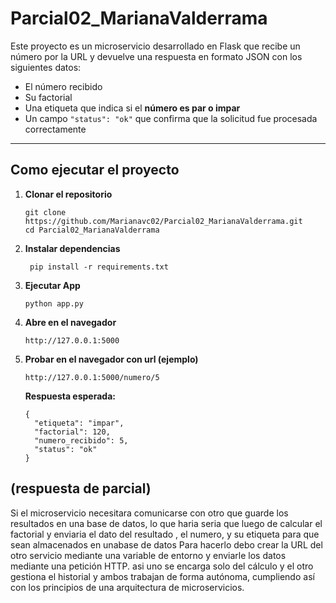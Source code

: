 # Parcial02_MarianaValderrama
<p>
Este proyecto es un microservicio desarrollado en Flask que recibe un número por la URL 
y devuelve una respuesta en formato JSON con los siguientes datos:
</p>

<ul>
  <li>El número recibido</li>
  <li>Su factorial</li>
  <li>Una etiqueta que indica si el <strong>número es par o impar</strong></li>
  <li>Un campo <code>"status": "ok"</code> que confirma que la solicitud fue procesada correctamente</li>
</ul>

<hr>

<h2> Como ejecutar el proyecto</h2>

<ol>
  <li><strong>Clonar el repositorio</strong></li>
  <pre><code>git clone https://github.com/Marianavc02/Parcial02_MarianaValderrama.git
cd Parcial02_MarianaValderrama</code></pre>

  <li><strong>Instalar dependencias</strong></li>
  <pre><code> pip install -r requirements.txt</code></pre>
  <li><strong>Ejecutar App</strong></li>
  <pre><code>python app.py</code></pre>

   <li><strong>Abre en el navegador</strong></li>
  <pre><code>http://127.0.0.1:5000</code></pre>


  <li><strong>Probar en el navegador con url (ejemplo)</strong></li>
  <pre><code>http://127.0.0.1:5000/numero/5</code></pre>

  <p><strong>Respuesta esperada:</strong></p>
  <pre><code>{
  "etiqueta": "impar",
  "factorial": 120,
  "numero_recibido": 5,
  "status": "ok"
}</code></pre>
</ol>


<h2>(respuesta de parcial)</h2>
<p>
Si el microservicio necesitara comunicarse con otro que guarde los resultados en una base de datos,
lo que haria seria que luego de calcular el factorial y enviaria el dato del resultado , el numero,
y su etiqueta para que sean almacenados en unabase de datos 
Para hacerlo debo crear la URL del otro servicio mediante una variable de entorno y enviarle los datos mediante una petición HTTP.
asi uno se encarga solo del cálculo y el otro gestiona el historial y ambos trabajan de forma autónoma,
  cumpliendo así con los principios de una arquitectura de microservicios.
</p>



